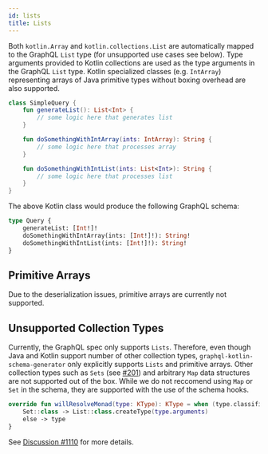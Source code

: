 ```yaml
---
id: lists
title: Lists
---
```

Both `kotlin.Array` and `kotlin.collections.List` are automatically mapped to the GraphQL `List` type (for unsupported
use cases see below). Type arguments provided to Kotlin collections are used as the type arguments in the GraphQL `List`
type. Kotlin specialized classes (e.g. `IntArray`) representing arrays of Java primitive types without boxing overhead
are also supported.

```kotlin
class SimpleQuery {
    fun generateList(): List<Int> {
        // some logic here that generates list
    }

    fun doSomethingWithIntArray(ints: IntArray): String {
        // some logic here that processes array
    }

    fun doSomethingWithIntList(ints: List<Int>): String {
        // some logic here that processes list
    }
}
```

The above Kotlin class would produce the following GraphQL schema:

```graphql
type Query {
    generateList: [Int!]!
    doSomethingWithIntArray(ints: [Int!]!): String!
    doSomethingWithIntList(ints: [Int!]!): String!
}
```

## Primitive Arrays

Due to the deserialization issues, primitive arrays are currently not supported.

## Unsupported Collection Types

Currently, the GraphQL spec only supports `Lists`. Therefore, even though Java and Kotlin support number of other collection
types, `graphql-kotlin-schema-generator` only explicitly supports `Lists` and primitive arrays. Other collection types
such as `Sets` (see [#201](https://github.com/ExpediaGroup/graphql-kotlin/issues/201)) and arbitrary `Map` data
structures are not supported out of the box. While we do not reccomend using `Map` or `Set` in the schema,
they are supported with the use of the schema hooks.

```kotlin
override fun willResolveMonad(type: KType): KType = when (type.classifier) {
    Set::class -> List::class.createType(type.arguments)
    else -> type
}
```

See [Discussion #1110](https://github.com/ExpediaGroup/graphql-kotlin/discussions/1110) for more details.

